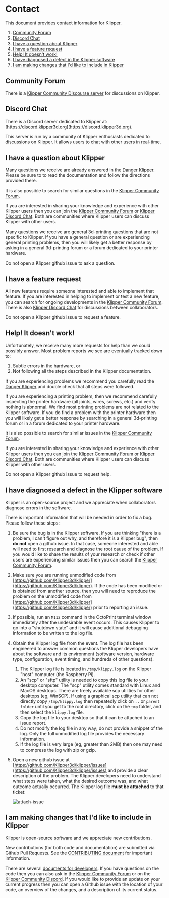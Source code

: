 # Contact

This document provides contact information for Klipper.

1. [Community Forum](#community-forum)
2. [Discord Chat](#discord-chat)
3. [I have a question about Klipper](#i-have-a-question-about-klipper)
4. [I have a feature request](#i-have-a-feature-request)
5. [Help! It doesn't work!](#help-it-doesnt-work)
6. [I have diagnosed a defect in the Klipper software](#i-have-diagnosed-a-defect-in-the-klipper-software)
7. [I am making changes that I'd like to include in Klipper](#i-am-making-changes-that-id-like-to-include-in-klipper)

## Community Forum

There is a
[Klipper Community Discourse server](https://community.klipper3d.org)
for discussions on Klipper.

## Discord Chat

There is a Discord server dedicated to Klipper at:
[https://discord.klipper3d.org](https://discord.klipper3d.org).

This server is run by a community of Klipper enthusiasts dedicated to
discussions on Klipper. It allows users to chat with other users in
real-time.

## I have a question about Klipper

Many questions we receive are already answered in the
[Danger Klipper](Overview.md). Please be sure to to read the
documentation and follow the directions provided there.

It is also possible to search for similar questions in the
[Klipper Community Forum](#community-forum).

If you are interested in sharing your knowledge and experience with
other Klipper users then you can join the
[Klipper Community Forum](#community-forum) or
[Klipper Discord Chat](#discord-chat). Both are communities where
Klipper users can discuss Klipper with other users.

Many questions we receive are general 3d-printing questions that are
not specific to Klipper. If you have a general question or are
experiencing general printing problems, then you will likely get a
better response by asking in a general 3d-printing forum or a forum
dedicated to your printer hardware.

Do not open a Klipper github issue to ask a question.

## I have a feature request

All new features require someone interested and able to implement that
feature. If you are interested in helping to implement or test a new
feature, you can search for ongoing developments in the
[Klipper Community Forum](#community-forum). There is also
[Klipper Discord Chat](#discord-chat) for discussions between
collaborators.

Do not open a Klipper github issue to request a feature.

## Help! It doesn't work!

Unfortunately, we receive many more requests for help than we could
possibly answer. Most problem reports we see are eventually tracked
down to:
1. Subtle errors in the hardware, or
2. Not following all the steps described in the Klipper documentation.

If you are experiencing problems we recommend you carefully read the
[Danger Klipper](Overview.md) and double check that all steps
were followed.

If you are experiencing a printing problem, then we recommend
carefully inspecting the printer hardware (all joints, wires, screws,
etc.) and verify nothing is abnormal. We find most printing problems
are not related to the Klipper software. If you do find a problem with
the printer hardware then you will likely get a better response by
searching in a general 3d-printing forum or in a forum dedicated to
your printer hardware.

It is also possible to search for similar issues in the
[Klipper Community Forum](#community-forum).

If you are interested in sharing your knowledge and experience with
other Klipper users then you can join the
[Klipper Community Forum](#community-forum) or
[Klipper Discord Chat](#discord-chat). Both are communities where
Klipper users can discuss Klipper with other users.

Do not open a Klipper github issue to request help.

## I have diagnosed a defect in the Klipper software

Klipper is an open-source project and we appreciate when collaborators
diagnose errors in the software.

There is important information that will be needed in order to fix a
bug. Please follow these steps:
1. Be sure the bug is in the Klipper software. If you are thinking
   "there is a problem, I can't figure out why, and therefore it is a
   Klipper bug", then **do not** open a github issue. In that case,
   someone interested and able will need to first research and
   diagnose the root cause of the problem. If you would like to share
   the results of your research or check if other users are
   experiencing similar issues then you can search the
   [Klipper Community Forum](#community-forum).
2. Make sure you are running unmodified code from
   [https://github.com/Klipper3d/klipper](https://github.com/Klipper3d/klipper).
   If the code has been modified or is obtained from another source,
   then you will need to reproduce the problem on the unmodified code
   from
   [https://github.com/Klipper3d/klipper](https://github.com/Klipper3d/klipper)
   prior to reporting an issue.
3. If possible, run an `M112` command in the OctoPrint terminal window
   immediately after the undesirable event occurs. This causes Klipper
   to go into a "shutdown state" and it will cause additional
   debugging information to be written to the log file.
4. Obtain the Klipper log file from the event. The log file has been
   engineered to answer common questions the Klipper developers have
   about the software and its environment (software version, hardware
   type, configuration, event timing, and hundreds of other
   questions).
   1. The Klipper log file is located in `/tmp/klippy.log` on the
      Klipper "host" computer (the Raspberry Pi).
   2. An "scp" or "sftp" utility is needed to copy this log file to
      your desktop computer. The "scp" utility comes standard with
      Linux and MacOS desktops. There are freely available scp
      utilities for other desktops (eg, WinSCP). If using a graphical
      scp utility that can not directly copy `/tmp/klippy.log` then
      repeatedly click on `..` or `parent folder` until you get to the
      root directory, click on the `tmp` folder, and then select the
      `klippy.log` file.
   3. Copy the log file to your desktop so that it can be attached to
      an issue report.
   4. Do not modify the log file in any way; do not provide a snippet
      of the log. Only the full unmodified log file provides the
      necessary information.
   5. If the log file is very large (eg, greater than 2MB) then one
      may need to compress the log with zip or gzip.
5. Open a new github issue at
   [https://github.com/Klipper3d/klipper/issues](https://github.com/Klipper3d/klipper/issues)
   and provide a clear description of the problem. The Klipper
   developers need to understand what steps were taken, what the
   desired outcome was, and what outcome actually occurred. The
   Klipper log file **must be attached** to that ticket:

   ![attach-issue](img/attach-issue.png)

## I am making changes that I'd like to include in Klipper

Klipper is open-source software and we appreciate new contributions.

New contributions (for both code and documentation) are submitted via
Github Pull Requests. See the [CONTRIBUTING document](CONTRIBUTING.md)
for important information.

There are several
[documents for developers](Overview.md#developer-documentation). If
you have questions on the code then you can also ask in the
[Klipper Community Forum](#community-forum) or on the
[Klipper Community Discord](#discord-chat). If you would like to
provide an update on your current progress then you can open a Github
issue with the location of your code, an overview of the changes, and
a description of its current status.
